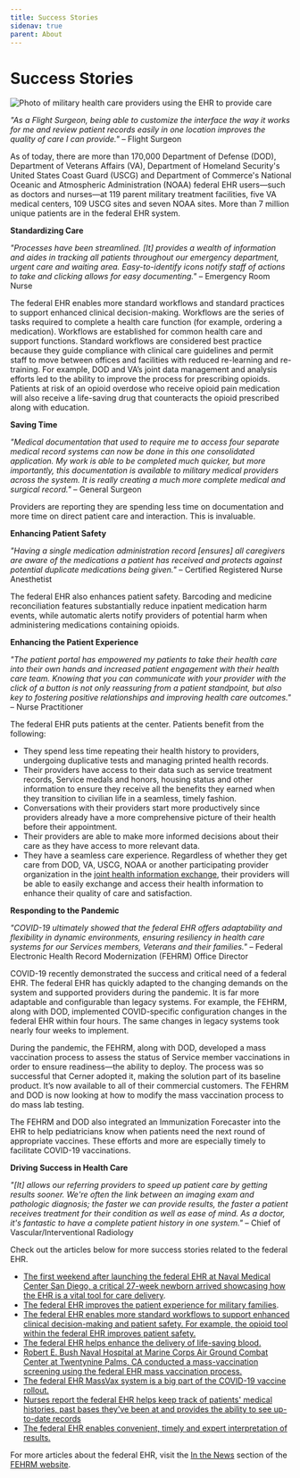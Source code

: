 ```yaml
---
title: Success Stories
sidenav: true
parent: About
---
```

# Success Stories

![Photo of military health care providers using the EHR to provide care](/images/1000w_q95.jpg)

_"As a Flight Surgeon, being able to customize the interface the way it works for me and review patient records easily in one location improves the quality of care I can provide."_ – Flight Surgeon

As of today, there are more than 170,000 Department of Defense (DOD), Department of Veterans Affairs (VA), Department of Homeland Security's United States Coast Guard (USCG) and Department of Commerce's National Oceanic and Atmospheric Administration (NOAA) federal EHR users—such as doctors and nurses—at 119 parent military treatment facilities, five VA medical centers, 109 USCG sites and seven NOAA sites. More than 7 million unique patients are in the federal EHR system.

**Standardizing Care**

_"Processes have been streamlined. [It] provides a wealth of information and aides in tracking all patients throughout our emergency department, urgent care and waiting area. Easy-to-identify icons notify staff of actions to take and clicking allows for easy documenting."_ – Emergency Room Nurse

The federal EHR enables more standard workflows and standard practices to support enhanced clinical decision-making. Workflows are the series of tasks required to complete a health care function (for example, ordering a medication). Workflows are established for common health care and support functions. Standard workflows are considered best practice because they guide compliance with clinical care guidelines and permit staff to move between offices and facilities with reduced re-learning and re-training. For example, DOD and VA’s joint data management and analysis efforts led to the ability to improve the process for prescribing opioids. Patients at risk of an opioid overdose who receive opioid pain medication will also receive a life-saving drug that counteracts the opioid prescribed along with education.

**Saving Time**

_"Medical documentation that used to require me to access four separate medical record systems can now be done in this one consolidated application. My work is able to be completed much quicker, but more importantly, this documentation is available to military medical providers across the system. It is really creating a much more complete medical and surgical record."_ – General Surgeon

Providers are reporting they are spending less time on documentation and more time on direct patient care and interaction. This is invaluable.

**Enhancing Patient Safety**

_"Having a single medication administration record [ensures] all caregivers are aware of the medications a patient has received and protects against potential duplicate medications being given."_ – Certified Registered Nurse Anesthetist

The federal EHR also enhances patient safety. Barcoding and medicine reconciliation features substantially reduce inpatient medication harm events, while automatic alerts notify providers of potential harm when administering medications containing opioids.

**Enhancing the Patient Experience**

_"The patient portal has empowered my patients to take their health care into their own hands and increased patient engagement with their health care team. Knowing that you can communicate with your provider with the click of a button is not only reassuring from a patient standpoint, but also key to fostering positive relationships and improving health care outcomes."_ – Nurse Practitioner

The federal EHR puts patients at the center. Patients benefit from the following:

- They spend less time repeating their health history to providers, undergoing duplicative tests and managing printed health records.
- Their providers have access to their data such as service treatment records, Service medals and honors, housing status and other information to ensure they receive all the benefits they earned when they transition to civilian life in a seamless, timely fashion.
- Conversations with their providers start more productively since providers already have a more comprehensive picture of their health before their appointment.
- Their providers are able to make more informed decisions about their care as they have access to more relevant data.
- They have a seamless care experience. Regardless of whether they get care from DOD, VA, USCG, NOAA or another participating provider organization in the [joint health information exchange](/learn-about-the-joint-hie), their providers will be able to easily exchange and access their health information to enhance their quality of care and satisfaction.

**Responding to the Pandemic**

_"COVID-19 ultimately showed that the federal EHR offers adaptability and flexibility in dynamic environments, ensuring resiliency in health care systems for our Services members, Veterans and their families."_ – Federal Electronic Health Record Modernization (FEHRM) Office Director

COVID-19 recently demonstrated the success and critical need of a federal EHR. The federal EHR has quickly adapted to the changing demands on the system and supported providers during the pandemic. It is far more adaptable and configurable than legacy systems. For example, the FEHRM, along with DOD, implemented COVID-specific configuration changes in the federal EHR within four hours. The same changes in legacy systems took nearly four weeks to implement.

During the pandemic, the FEHRM, along with DOD, developed a mass vaccination process to assess the status of Service member vaccinations in order to ensure readiness—the ability to deploy. The process was so successful that Cerner adopted it, making the solution part of its baseline product. It’s now available to all of their commercial customers. The FEHRM and DOD is now looking at how to modify the mass vaccination process to do mass lab testing.

The FEHRM and DOD also integrated an Immunization Forecaster into the EHR to help pediatricians know when patients need the next round of appropriate vaccines. These efforts and more are especially timely to facilitate COVID-19 vaccinations.

**Driving Success in Health Care**

_"[It] allows our referring providers to speed up patient care by getting results sooner. We're often the link between an imaging exam and pathologic diagnosis; the faster we can provide results, the faster a patient receives treatment for their condition as well as ease of mind. As a doctor, it's fantastic to have a complete patient history in one system."_ – Chief of Vascular/Interventional Radiology

Check out the articles below for more success stories related to the federal EHR.

- [The first weekend after launching the federal EHR at Naval Medical Center San Diego, a critical 27-week newborn arrived showcasing how the EHR is a vital tool for care delivery](https://health.mil/News/Articles/2021/04/08/MHS-GENESIS-has-successful-launch-at-Naval-Medical-Center-San-Diego).
- [The federal EHR improves the patient experience for military families](https://health.mil/News/Articles/2020/09/01/MHS-GENESIS-improves-patient-experience-for-military-families?type=Articles).
- [The federal EHR enables more standard workflows to support enhanced clinical decision-making and patient safety. For example, the opioid tool within the federal EHR improves patient safety.](https://www.health.mil/News/Articles/2020/09/01/Opioid-tool-on-MHS-GENESIS-improves-patient-safety)
- [The federal EHR helps enhance the delivery of life-saving blood.](https://www.airforcemedicine.af.mil/News/Display/Article/2300103/mhs-genesis-helps-dgmc-deliver-life-saving-blood/)
- [Robert E. Bush Naval Hospital at Marine Corps Air Ground Combat Center at Twentynine Palms, CA conducted a mass-vaccination screening using the federal EHR mass vaccination process.](https://www.google.com/url?sa=t&rct=j&q=&esrc=s&source=web&cd=&ved=2ahUKEwjP4sPck_nwAhWBGVkFHf4DBT0QFjAAegQIAhAD&url=https%3A%2F%2Fhealth.mil%2FReference-Center%2FPublications%2F2021%2F02%2F01%2FThe-Scope-PEO-DHMS-External-Newsletter-Winter-2021&usg=AOvVaw14byk4mk0g8HSTQl0_Y-lP)
- [The federal EHR MassVax system is a big part of the COVID-19 vaccine rollout.](https://health.mil/News/Articles/2021/03/09/MHS-GENESIS-MassVax-system-rolling-out-with-COVID19-vaccines)
- [Nurses report the federal EHR helps keep track of patients' medical histories, past bases they've been at and provides the ability to see up-to-date records](https://www.health.mil/News/Articles/2021/05/10/Eielson-nurse-says-technology-readiness-integral-to-military-nursing)
- [The federal EHR enables convenient, timely and expert interpretation of results.](https://www.airforcemedicine.af.mil/News/Display/Article/1851429/mhs-genesis-a-force-multiplier-one-read-at-a-time/)

For more articles about the federal EHR, visit the [In the News](/in-the-news) section of the [FEHRM website](/).
